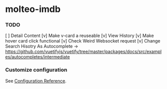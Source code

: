 # molteo-imdb


### TODO
[ ] Detail Content
[v] Make v-card a reuseable
[v] View History
[v] Make hover card click functional
[v] Check Weird Websocket request
[v] Change Search Hisotry As Autocomplete -> https://github.com/vuetifyjs/vuetify/tree/master/packages/docs/src/examples/autocompletes/intermediate

### Customize configuration
See [Configuration Reference](https://cli.vuejs.org/config/).
